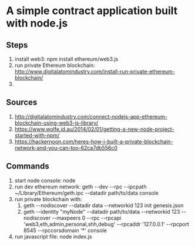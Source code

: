 # A simple contract application built with node.js #


## Steps ## 

1. install web3: npm install ethereum/web3.js
2. run private Ethereum blockchain: http://www.digitalatomindustry.com/install-run-private-ethereum-blockchain/
3. 


## Sources ##

1. http://digitalatomindustry.com/connect-nodejs-app-ethereum-blockchain-using-web3-js-library/	
2. https://www.wolfe.id.au/2014/02/01/getting-a-new-node-project-started-with-npm/
3. https://hackernoon.com/heres-how-i-built-a-private-blockchain-network-and-you-can-too-62ca7db556c0


## Commands ##

1. start node console: node
2. run dev ethereum network:  geth --dev --rpc --ipcpath ~/Library/Ethereum/geth.ipc --datadir path/to/data console
3. run private blockchain with:
	1. geth --nodiscover --datadir data --networkid 123 init genesis.json 
	2. geth --identity "myNode" --datadir path/to/data --networkid 123 --nodiscover --maxpeers 0 --rpc --rpcapi 'web3,eth,admin,personal,shh,debug' --rpcaddr '127.0.0.1' --rpcport 8545 --rpccorsdomain '*' console
4. run javascript file: node index.js




